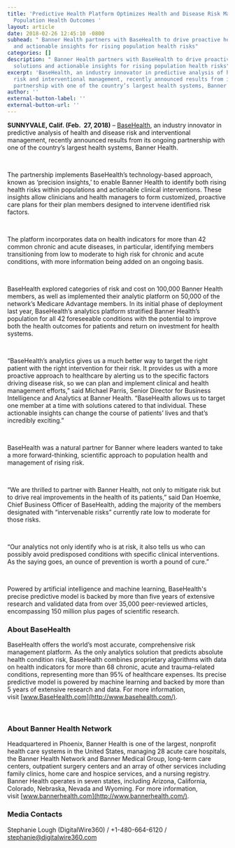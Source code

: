 ```yaml
---
title: 'Predictive Health Platform Optimizes Health and Disease Risk Management, Improves
  Population Health Outcomes '
layout: article
date: 2018-02-26 12:45:10 -0800
subhead: " Banner Health partners with BaseHealth to drive proactive healthcare solutions
  and actionable insights for rising population health risks"
categories: []
description: " Banner Health partners with BaseHealth to drive proactive healthcare
  solutions and actionable insights for rising population health risks"
excerpt: 'BaseHealth, an industry innovator in predictive analysis of health and disease
  risk and interventional management, recently announced results from its ongoing
  partnership with one of the country’s largest health systems, Banner Health. '
author: ''
external-button-label: ''
external-button-url: ''
---
```

**SUNNYVALE, Calif. (Feb.  27, 2018)** – [BaseHealth](http://www.basehealth.com/), an industry innovator in predictive analysis of health and disease risk and interventional management, recently announced results from its ongoing partnership with one of the country’s largest health systems, Banner Health. 

 

The partnership implements BaseHealth’s technology-based approach, known as ‘precision insights,’ to enable Banner Health to identify both rising health risks within populations and actionable clinical interventions. These insights allow clinicians and health managers to form customized, proactive care plans for their plan members designed to intervene identified risk factors. 

 

The platform incorporates data on health indicators for more than 42 common chronic and acute diseases, in particular, identifying members transitioning from low to moderate to high risk for chronic and acute conditions, with more information being added on an ongoing basis.

 

BaseHealth explored categories of risk and cost on 100,000 Banner Health members, as well as implemented their analytic platform on 50,000 of the network’s Medicare Advantage members. In its initial phase of deployment last year, BaseHealth’s analytics platform stratified Banner Health’s population for all 42 foreseeable conditions with the potential to improve both the health outcomes for patients and return on investment for health systems.  

 

“BaseHealth’s analytics gives us a much better way to target the right patient with the right intervention for their risk. It provides us with a more proactive approach to healthcare by alerting us to the specific factors driving disease risk, so we can plan and implement clinical and health management efforts,” said Michael Parris, Senior Director for Business Intelligence and Analytics at Banner Health. “BaseHealth allows us to target one member at a time with solutions catered to that individual. These actionable insights can change the course of patients’ lives and that’s incredibly exciting.”

 

BaseHealth was a natural partner for Banner where leaders wanted to take a more forward-thinking, scientific approach to population health and management of rising risk. 

 

“We are thrilled to partner with Banner Health, not only to mitigate risk but to drive real improvements in the health of its patients,” said Dan Hoemke, Chief Business Officer of BaseHealth, adding the majority of the members designated with “intervenable risks” currently rate low to moderate for those risks.

 

“Our analytics not only identify who is at risk, it also tells us who can possibly avoid predisposed conditions with specific clinical interventions. As the saying goes, an ounce of prevention is worth a pound of cure.”

 

Powered by artificial intelligence and machine learning, BaseHealth's precise predictive model is backed by more than five years of extensive research and validated data from over 35,000 peer-reviewed articles, encompassing 150 million plus pages of scientific research.  

### **About BaseHealth**

BaseHealth offers the world’s most accurate, comprehensive risk management platform. As the only analytics solution that predicts absolute health condition risk, BaseHealth combines proprietary algorithms with data on health indicators for more than 68 chronic, acute and trauma-related conditions, representing more than 95% of healthcare expenses. Its precise predictive model is powered by machine learning and backed by more than 5 years of extensive research and data. For more information, visit [www.BaseHealth.com](http://www.basehealth.com/).

 

### **About Banner Health Network**

Headquartered in Phoenix, Banner Health is one of the largest, nonprofit health care systems in the United States, managing 28 acute care hospitals, the Banner Health Network and Banner Medical Group, long-term care centers, outpatient surgery centers and an array of other services including family clinics, home care and hospice services, and a nursing registry. Banner Health operates in seven states, including Arizona, California, Colorado, Nebraska, Nevada and Wyoming. For more information, visit [www.bannerhealth.com](http://www.bannerhealth.com/).

### Media Contacts 

Stephanie Lough (DigitalWire360) / +1-480-664-6120 / stephanie@digitalwire360.com 